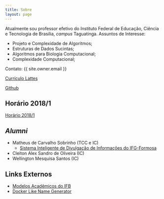 ```yaml
---
title: Sobre
layout: page
---
```


<script type="text/javascript" async
  src="//cdn.mathjax.org/mathjax/latest/MathJax.js?config=TeX-MML-AM_CHTML">
</script>

Atualmente sou professor efetivo do Instituto Federal de Educação, Ciência e Tecnologia de Brasília, _campus_ Taguatinga.
Assuntos de Interesse:

* Projeto e Complexidade de Algoritmos;
* Estruturas de Dados Sucintas;
* Algoritmos para Biologia Computacional;
* Complexidade Computacional;


Contato: {{ site.owner.email }}

[Currículo Lattes](http://lattes.cnpq.br/1867062109453099)

[Github](https://github.com/danielsaad)

## Horário 2018/1

[Horário 2018/1](https://docs.google.com/spreadsheets/d/e/2PACX-1vSIyB3JViEV90hu-Zk7qLMXq63WlZ40H10LTQMTz4LJDa-pRKJ2Hp1qTqIUk2V7-keHaP3xKb29Tv00/pub?output=pdf)

## _Alumni_

* Matheus de Carvalho Sobrinho (TCC e IC)
  * [Sistema Inteligente de Divulgação de Informações do IFG-Formosa](https://danielsaad.com/SID)
* Cleiton Alex Sandro de Oliveira (IC)
* Wellington Mesquisa Santos (IC)

## Links Externos

* [Modelos Acadêmicos do IFB](https://github.com/IFBmodels)
* [Docker Like Name Generator](https://danielsaad.com/docker-like-name-generator)
